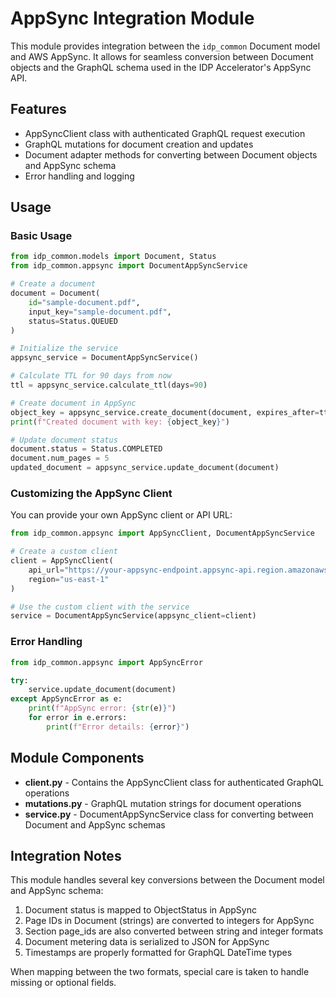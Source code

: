 # AppSync Integration Module

This module provides integration between the `idp_common` Document model and AWS AppSync. It allows for seamless conversion between Document objects and the GraphQL schema used in the IDP Accelerator's AppSync API.

## Features

- AppSyncClient class with authenticated GraphQL request execution
- GraphQL mutations for document creation and updates
- Document adapter methods for converting between Document objects and AppSync schema
- Error handling and logging

## Usage

### Basic Usage

```python
from idp_common.models import Document, Status
from idp_common.appsync import DocumentAppSyncService

# Create a document
document = Document(
    id="sample-document.pdf",
    input_key="sample-document.pdf",
    status=Status.QUEUED
)

# Initialize the service
appsync_service = DocumentAppSyncService()

# Calculate TTL for 90 days from now
ttl = appsync_service.calculate_ttl(days=90)

# Create document in AppSync
object_key = appsync_service.create_document(document, expires_after=ttl)
print(f"Created document with key: {object_key}")

# Update document status
document.status = Status.COMPLETED
document.num_pages = 5
updated_document = appsync_service.update_document(document)
```

### Customizing the AppSync Client

You can provide your own AppSync client or API URL:

```python
from idp_common.appsync import AppSyncClient, DocumentAppSyncService

# Create a custom client
client = AppSyncClient(
    api_url="https://your-appsync-endpoint.appsync-api.region.amazonaws.com/graphql",
    region="us-east-1"
)

# Use the custom client with the service
service = DocumentAppSyncService(appsync_client=client)
```

### Error Handling

```python
from idp_common.appsync import AppSyncError

try:
    service.update_document(document)
except AppSyncError as e:
    print(f"AppSync error: {str(e)}")
    for error in e.errors:
        print(f"Error details: {error}")
```

## Module Components

- **client.py** - Contains the AppSyncClient class for authenticated GraphQL operations
- **mutations.py** - GraphQL mutation strings for document operations
- **service.py** - DocumentAppSyncService class for converting between Document and AppSync schemas

## Integration Notes

This module handles several key conversions between the Document model and AppSync schema:

1. Document status is mapped to ObjectStatus in AppSync
2. Page IDs in Document (strings) are converted to integers for AppSync
3. Section page_ids are also converted between string and integer formats
4. Document metering data is serialized to JSON for AppSync
5. Timestamps are properly formatted for GraphQL DateTime types

When mapping between the two formats, special care is taken to handle missing or optional fields.